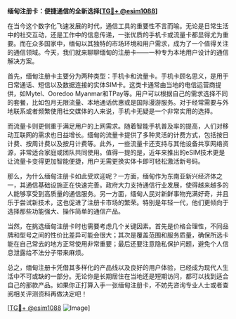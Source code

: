 **缅甸注册卡：便捷通信的全新选择[[TG💪+ @esim1088](https://t.me/s/esim1088)]**

在当今这个数字化飞速发展的时代，通信工具的重要性不言而喻。无论是日常生活中的社交互动，还是工作中的信息传递，一张优质的手机卡或流量卡都显得尤为重要。而在众多国家中，缅甸以其独特的市场环境和用户需求，成为了一个值得关注的通信领域。今天，我们就来聊聊缅甸的注册卡——一种专为本地用户设计的通信解决方案。

首先，缅甸注册卡主要分为两种类型：手机卡和流量卡。手机卡顾名思义，是用于日常通话、短信以及数据连接的实体SIM卡。这类卡通常由当地的电信运营商提供，如Mytel、Ooredoo Myanmar和TPay等。用户可以根据自己的需求选择不同的套餐，比如包月无限流量、本地通话优惠或是国际漫游服务。对于经常需要与外地联系或者频繁使用社交媒体的人来说，手机卡无疑是一个非常实用的选择。

而流量卡则更侧重于满足用户的上网需求。随着智能手机普及率的提高，人们对移动互联网的需求也日益增长。缅甸的流量卡提供了多种灵活的计费方式，包括按日计费、按周计费以及按月计费等。此外，一些流量卡还支持与其他设备共享网络资源，非常适合家庭或团队共同使用。值得一提的是，近年来推出的eSIM技术更是让流量卡变得更加智能便捷，用户无需更换实体卡即可轻松激活新号码。

那么，为什么缅甸注册卡如此受欢迎呢？一方面，缅甸作为东南亚新兴经济体之一，其通信基础设施正在快速完善。政府大力支持通信行业发展，使得越来越多的人能够享受到高质量的通信服务。另一方面，缅甸人民对新鲜事物充满好奇，并且乐于尝试新技术，这也促进了注册卡市场的繁荣。特别是年轻一代，他们更倾向于选择那些功能强大、操作简单的通信产品。

当然，在挑选缅甸注册卡时也需要考虑几个关键因素。首先是价格合理性，不同品牌和型号之间的性价比差异可能会很大；其次是覆盖范围和服务质量，确保所选卡能在自己常去的地方正常使用非常重要；最后还要注意隐私保护问题，避免个人信息泄露给不法分子带来麻烦。

总之，缅甸注册卡凭借其多样化的产品线以及良好的用户体验，已经成为现代人生活中不可或缺的一部分。无论你是长期居住在当地还是短期访问，都可以找到适合自己的那款产品。如果你正打算入手一张缅甸注册卡，不妨先咨询专业人士或者查阅相关评测资料再做决定吧！

[[TG💪+ @esim1088](https://t.me/s/esim1088) ![Image](https://i.postimg.cc/4NQfJmqS/Snipaste-2025-05-13-00-14-12.png)]